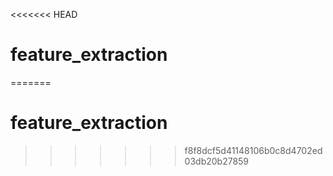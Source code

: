 <<<<<<< HEAD
# feature_extraction
=======
# feature_extraction
>>>>>>> f8f8dcf5d41148106b0c8d4702ed03db20b27859

